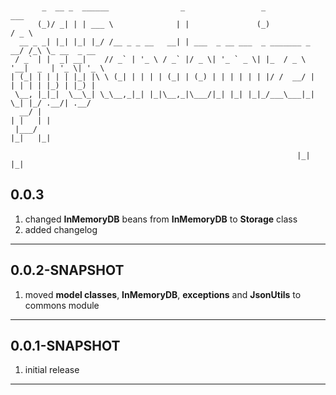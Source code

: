 ```


       _  __ _  ______                _                 _               ___              
      (_)/ _| | | ___ \              | |               (_)             / _ \             
  __ _ _| |_| |_| |_/ /__ _ _ __   __| | ___  _ __ ___  _ _______ _ __/ /_\ \_ __  _ __  
 / _` | |  _| __|    // _` | '_ \ / _` |/ _ \| '_ ` _ \| |_  / _ \ '__|  _  | '_ \| '_ \ 
| (_| | | | | |_| |\ \ (_| | | | | (_| | (_) | | | | | | |/ /  __/ |  | | | | |_) | |_) |
 \__, |_|_|  \__\_| \_\__,_|_| |_|\__,_|\___/|_| |_| |_|_/___\___|_|  \_| |_/ .__/| .__/ 
  __/ |                                                                     | |   | |    
 |___/                                                                      |_|   |_|    

                                                                |_|   |_|
```

## 0.0.3

1. changed **InMemoryDB** beans from **InMemoryDB** to **Storage** class
2. added changelog

---

## 0.0.2-SNAPSHOT

1. moved **model classes**, **InMemoryDB**, **exceptions** and **JsonUtils** to commons module

---

## 0.0.1-SNAPSHOT

1. initial release

---